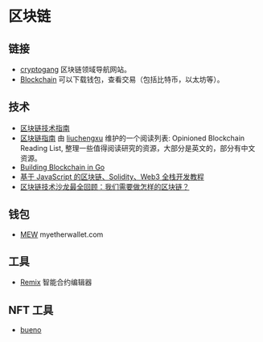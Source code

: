 # 区块链

## 链接

- [cryptogang](https://start.me/p/5vRYy0/cryptogang) 区块链领域导航网站。
- [Blockchain](https://www.blockchain.com/) 可以下载钱包，查看交易（包括比特币，以太坊等）。

## 技术

- [区块链技术指南](https://yeasy.gitbook.io/blockchain_guide/)
- [区块链指南](https://github.com/liuchengxu/blockchain-tutorial) 由 [liuchengxu](https://github.com/liuchengxu) 维护的一个阅读列表: Opinioned Blockchain Reading List, 整理一些值得阅读研究的资源，大部分是英文的，部分有中文资源。
- [Building Blockchain in Go](https://jeiwan.net/)
- [基于 JavaScript 的区块链、Solidity、Web3 全栈开发教程](https://github.com/smartcontractkit/full-blockchain-solidity-course-js)
- [区块链技术沙龙最全回顾：我们需要做怎样的区块链？](https://cloud.tencent.com/developer/article/1352073)

## 钱包
- [MEW](https://www.myetherwallet.com/) myetherwallet.com

## 工具

- [Remix](https://remix.ethereum.org/) 智能合约编辑器

## NFT 工具
- [bueno](https://nft.bueno.art/)
